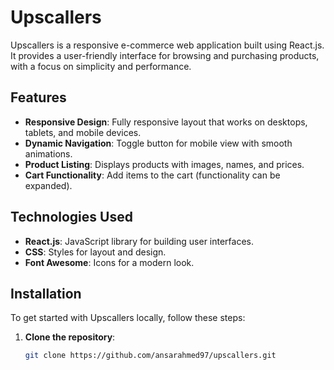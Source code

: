 # Upscallers

Upscallers is a responsive e-commerce web application built using React.js. It provides a user-friendly interface for browsing and purchasing products, with a focus on simplicity and performance.

## Features

- **Responsive Design**: Fully responsive layout that works on desktops, tablets, and mobile devices.
- **Dynamic Navigation**: Toggle button for mobile view with smooth animations.
- **Product Listing**: Displays products with images, names, and prices.
- **Cart Functionality**: Add items to the cart (functionality can be expanded).

## Technologies Used

- **React.js**: JavaScript library for building user interfaces.
- **CSS**: Styles for layout and design.
- **Font Awesome**: Icons for a modern look.

## Installation

To get started with Upscallers locally, follow these steps:

1. **Clone the repository**:

   ```bash
   git clone https://github.com/ansarahmed97/upscallers.git
